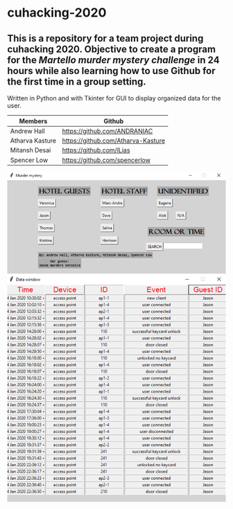 # cuhacking-2020
## This is a repository for a team project during cuhacking 2020. Objective to create a program for the *Martello murder mystery challenge* in 24 hours while also learning how to use Github for the first time in a group setting.

Written in Python and with Tkinter for GUI to display organized data for the user.

Members | Github
------------ | -------------
Andrew Hall | https://github.com/ANDRANIAC
Atharva Kasture | https://github.com/Atharva-Kasture
Mitansh Desai | https://github.com/lLias
Spencer Low | https://github.com/spencerlow

![Menu](/sampleMenu.png)
![Organized data](/sampleTable.png)
